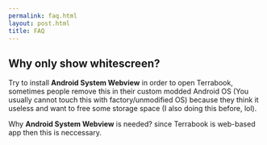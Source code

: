 ```yaml
---
permalink: faq.html
layout: post.html
title: FAQ
---
```


## Why only show whitescreen?

Try to install **Android System Webview** in order to open Terrabook, sometimes people remove this in their custom modded Android OS (You usually cannot touch this with factory/unmodified OS) because they think it useless and want to free some storage space (I also doing this before, lol).

Why **Android System Webview** is needed? since Terrabook is web-based app then this is neccessary.
